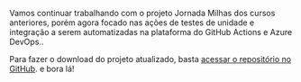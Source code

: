 ﻿Vamos continuar trabalhando com o projeto Jornada Milhas dos cursos anteriores, porém agora focado nas ações de testes de unidade e integração a serem automatizadas na plataforma do  GitHub Actions e Azure DevOps..

Para fazer o download do projeto atualizado, basta [acessar o repositório no GitHub](https://github.com/alura-cursos/JornadaMilhas-CICD/tree/aula01-video01). e bora lá!